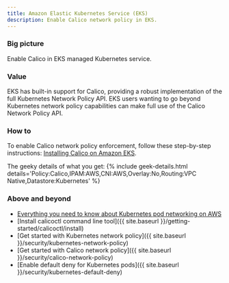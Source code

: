 ```yaml
---
title: Amazon Elastic Kubernetes Service (EKS)
description: Enable Calico network policy in EKS.
---
```


### Big picture

Enable Calico in EKS managed Kubernetes service.

### Value

EKS has built-in support for Calico, providing a robust implementation of the full Kubernetes Network Policy API. EKS users wanting to go beyond Kubernetes network policy capabilities can make full use of the Calico Network Policy API.

### How to

To enable Calico network policy enforcement, follow these step-by-step instructions:
[Installing Calico on Amazon EKS](https://docs.aws.amazon.com/eks/latest/userguide/calico.html).

The geeky details of what you get:
{% include geek-details.html details='Policy:Calico,IPAM:AWS,CNI:AWS,Overlay:No,Routing:VPC Native,Datastore:Kubernetes' %}

### Above and beyond

- [Everything you need to know about Kubernetes pod networking on AWS](https://www.projectcalico.org/everything-you-need-to-know-about-kubernetes-pod-networking-on-aws/)
- [Install calicoctl command line tool]({{ site.baseurl }}/getting-started/calicoctl/install)
- [Get started with Kubernetes network policy]({{ site.baseurl }}/security/kubernetes-network-policy)
- [Get started with Calico network policy]({{ site.baseurl }}/security/calico-network-policy)
- [Enable default deny for Kubernetes pods]({{ site.baseurl }}/security/kubernetes-default-deny)
